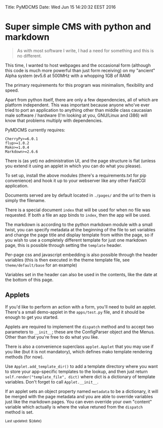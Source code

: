 Title: PyMDCMS
Date: Wed Jun 15 14:20:32 EEST 2016

# Super simple CMS with python and markdown

> As with most software I write, I had a need for something and this is no different.

This time, I wanted to host webpages and the occasional form (although this
code is much more powerful than just form receiving) on my "ancient" Alpha
system (ev5.6 at 500MHz with a whopping 1GB of RAM)

The primary requirements for this program was minimalism, flexibility and speed.

Apart from python itself, there are only a few dependencies, all of which are
platform independent. This was important because anyone who've ever tried to
port an application to anything other than middle class caucasian male software / hardware (I'm looking at you, GNU/Linux and i386) will know that problems
multiply with dependencies.

PyMDCMS currently requires:

	CherryPy>=6.0.1
	flup>=1.0.2
	Mako>=1.0.4
	Markdown>=2.6.6

There is (as yet) no administration UI, and the page structure is flat (unless
you extend it using an applet in which you can do what you please).

To set up, install the above modules (there's a requirements.txt for pip
convenience) and hook it up to your webserver like any other FastCGI
application.

Documents served are by default located in `./pages/` and the url to them is
simply the filename.

There is a special document `index` that will be used for when no file was
requested. If both a file an app binds to `index`, then the app will be used.

The markdown is according to the python markdown module with a small twist, you
can specify metadata at the beginning of the file to set variables and change
the page title and display template from within the page, so if you wish to 
use a completely different template for just one markdown page, this is
possible through setting the `template` header.

Per-page css and javascript embedding is also possible through the header
variables (this is then executed in the theme template file,
see `theme/default/base` for an example)

Variables set in the header can also be used in the contents, like the date
at the bottom of this page.

## Applets

If you'd like to perform an action with a form, you'll need to build an applet.
There's a small demo-applet in the `apps/test.py` file, and it should be enough
to get you started.

Applets are required to implement the `dispatch` method and to accept two
parameters to `__init__`; these are the ConfigParser object and the Menus.
Other than that you're free to do what you like.

There is also a convenience superclass `applet.Applet` that you may use if
you like (but it is not mandatory), which defines mako template rendering
methods (for now).

Use `Applet.add_template_dir()` to add a template directory where you want
to store your app-specific templates to the lookup, and then just return
`self.render("template_file", dict)` where dict is a dictionary of template
variables. Don't forget to call `Applet.__init__`.

If an applet sets an object property named `metadata` to be a dictionary, it
will be merged with the page metadata and you are able to override variables
just like the markdown pages. You can even override your own "content" variable
which actually is where the value retuned from the `dispatch` method is set.

<small>Last updated: ${date}</small>

